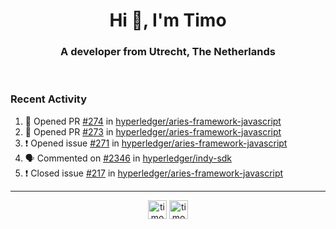 <h1 align="center">Hi 👋, I'm Timo</h1>
<h3 align="center">A developer from Utrecht, The Netherlands</h3>
<br/>
<!-- https://github.com/rahuldkjain/github-profile-readme-generator --!>

<!--  <p align="left"><img src="https://github-readme-stats.vercel.app/api?username=timoglastra&show_icons=true&count_private=true&" alt="timoglastra" /></p> --!>

<!--
Github language stats
<p align="left"><img src="https://github-readme-stats.vercel.app/api/top-langs/?username=timoglastra&layout=compact" alt="timoglastra" /><p>
-->

<!-- Codestats language stats -->
<!-- <p align="left"><img src="https://codestats-readme.vercel.app/api/top-langs/?username=timoglastra&layout=compact&language_count=12" alt="timoglastra" /><p>    --!>
  
<h3>Recent Activity</h3>

<!--START_SECTION:activity-->
1. 💪 Opened PR [#274](https://github.com/hyperledger/aries-framework-javascript/pull/274) in [hyperledger/aries-framework-javascript](https://github.com/hyperledger/aries-framework-javascript)
2. 💪 Opened PR [#273](https://github.com/hyperledger/aries-framework-javascript/pull/273) in [hyperledger/aries-framework-javascript](https://github.com/hyperledger/aries-framework-javascript)
3. ❗️ Opened issue [#271](https://github.com/hyperledger/aries-framework-javascript/issues/271) in [hyperledger/aries-framework-javascript](https://github.com/hyperledger/aries-framework-javascript)
4. 🗣 Commented on [#2346](https://github.com/hyperledger/indy-sdk/issues/2346) in [hyperledger/indy-sdk](https://github.com/hyperledger/indy-sdk)
5. ❗️ Closed issue [#217](https://github.com/hyperledger/aries-framework-javascript/issues/217) in [hyperledger/aries-framework-javascript](https://github.com/hyperledger/aries-framework-javascript)
<!--END_SECTION:activity-->

---

<p align="center">
<a href="https://twitter.com/timoglastra" target="blank"><img align="center" src="https://cdn.jsdelivr.net/npm/simple-icons@3.0.1/icons/twitter.svg" alt="timoglastra" height="30" width="30" /></a>
<a href="https://linkedin.com/in/timoglastra" target="blank"><img align="center" src="https://cdn.jsdelivr.net/npm/simple-icons@3.0.1/icons/linkedin.svg" alt="timoglastra" height="30" width="30" /></a>
</p>



